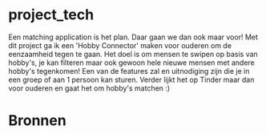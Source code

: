 # project_tech
Een matching application is het plan. Daar gaan we dan ook maar voor! Met dit project ga ik een 'Hobby Connector' maken voor ouderen om de eenzaamheid tegen te gaan. Het doel is om mensen te swipen op basis van hobby's, je kan filteren maar ook gewoon hele nieuwe mensen met andere hobby's tegenkomen! Een van de features zal en uitnodiging zijn die je in een groep of aan 1 persoon kan sturen. Verder lijkt het op Tinder maar dan voor ouderen en gaat het om hobby's matchen :)

# Bronnen

